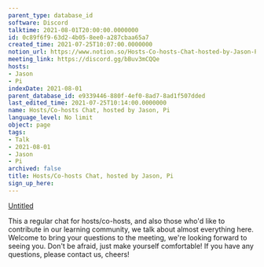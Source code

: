 ```yaml
---
parent_type: database_id
software: Discord
talktime: 2021-08-01T20:00:00.0000000
id: 0c89f6f9-63d2-4b05-8ee0-a287cbaa65a7
created_time: 2021-07-25T10:07:00.0000000
notion_url: https://www.notion.so/Hosts-Co-hosts-Chat-hosted-by-Jason-Pi-0c89f6f963d24b058ee0a287cbaa65a7
meeting_link: https://discord.gg/bBuv3mCQQe
hosts:
- Jason
- Pi
indexDate: 2021-08-01
parent_database_id: e9339446-880f-4ef0-8ad7-8ad1f507dded
last_edited_time: 2021-07-25T10:14:00.0000000
name: Hosts/Co-hosts Chat, hosted by Jason, Pi
language_level: No limit
object: page
tags:
- Talk
- 2021-08-01
- Jason
- Pi
archived: false
title: Hosts/Co-hosts Chat, hosted by Jason, Pi
sign_up_here: 
---
```




[Untitled](https://www.notion.so/cb083fc4f0b7459aa5afe1900ef25a1f)   


This a regular chat for hosts/co-hosts, and also those who'd like to contribute in our learning community, we talk about almost everything here. Welcome to bring your questions to the meeting, we're looking forward to seeing you. Don't be afraid, just make yourself comfortable!
If you have any questions, please contact us, cheers!







